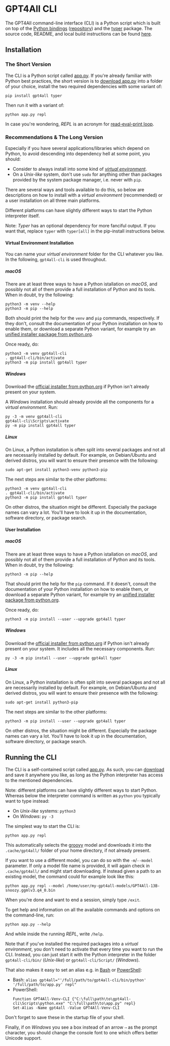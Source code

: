 # GPT4All CLI

The GPT4All command-line interface (CLI) is a Python script which is built on top of the
[Python bindings][docs-bindings-python] ([repository][repo-bindings-python]) and the [typer]
package. The source code, README, and local build instructions can be found
[here][repo-bindings-cli].

[docs-bindings-python]: gpt4all_python.html
[repo-bindings-python]: https://github.com/nomic-ai/gpt4all/tree/main/gpt4all-bindings/python
[repo-bindings-cli]: https://github.com/nomic-ai/gpt4all/tree/main/gpt4all-bindings/cli
[typer]: https://typer.tiangolo.com/

## Installation
### The Short Version

The CLI is a Python script called [app.py]. If you're already familiar with Python best practices,
the short version is to [download app.py][app.py-download] into a folder of your choice, install
the two required dependencies with some variant of:
```shell
pip install gpt4all typer
```

Then run it with a variant of:
```shell
python app.py repl
```
In case you're wondering, _REPL_ is an acronym for [read-eval-print loop][wiki-repl].

[app.py]: https://github.com/nomic-ai/gpt4all/blob/main/gpt4all-bindings/cli/app.py
[app.py-download]: https://raw.githubusercontent.com/nomic-ai/gpt4all/main/gpt4all-bindings/cli/app.py
[wiki-repl]: https://en.wikipedia.org/wiki/Read%E2%80%93eval%E2%80%93print_loop

### Recommendations & The Long Version

Especially if you have several applications/libraries which depend on Python, to avoid descending
into dependency hell at some point, you should:
- Consider to always install into some kind of [_virtual environment_][venv].
- On a _Unix-like_ system, don't use `sudo` for anything other than packages provided by the system
  package manager, i.e. never with `pip`.

[venv]: https://docs.python.org/3/library/venv.html

There are several ways and tools available to do this, so below are descriptions on how to install
with a _virtual environment_ (recommended) or a user installation on all three main platforms.

Different platforms can have slightly different ways to start the Python interpreter itself.

Note: _Typer_ has an optional dependency for more fanciful output. If you want that, replace `typer`
with `typer[all]` in the pip-install instructions below.

#### Virtual Environment Installation
You can name your _virtual environment_ folder for the CLI whatever you like. In the following,
`gpt4all-cli` is used throughout.

##### macOS

There are at least three ways to have a Python istallation on _macOS_, and possibly not all of them
provide a full installation of Python and its tools. When in doubt, try the following:
```shell
python3 -m venv --help
python3 -m pip --help
```
Both should print the help for the `venv` and `pip` commands, respectively. If they don't, consult
the documentation of your Python installation on how to enable them, or download a separate Python
variant, for example try an [unified installer package from python.org][python.org-downloads].

[python.org-downloads]: https://www.python.org/downloads/

Once ready, do:
```shell
python3 -m venv gpt4all-cli
. gpt4all-cli/bin/activate
python3 -m pip install gpt4all typer
```

##### Windows

Download the [official installer from python.org][python.org-downloads] if Python isn't already
present on your system.

A _Windows_ installation should already provide all the components for a _virtual environment_. Run:
```shell
py -3 -m venv gpt4all-cli
gpt4all-cli\Scripts\activate
py -m pip install gpt4all typer
```

##### Linux

On Linux, a Python installation is often split into several packages and not all are necessarily
installed by default. For example, on Debian/Ubuntu and derived distros, you will want to ensure
their presence with the following:
```shell
sudo apt-get install python3-venv python3-pip
```
The next steps are similar to the other platforms:
```shell
python3 -m venv gpt4all-cli
. gpt4all-cli/bin/activate
python3 -m pip install gpt4all typer
```
On other distros, the situation might be different. Especially the package names can vary a lot.
You'll have to look it up in the documentation, software directory, or package search.

#### User Installation
##### macOS

There are at least three ways to have a Python istallation on _macOS_, and possibly not all of them
provide a full installation of Python and its tools. When in doubt, try the following:
```shell
python3 -m pip --help
```
That should print the help for the `pip` command. If it doesn't, consult the documentation of your
Python installation on how to enable them, or download a separate Python variant, for example try an
[unified installer package from python.org][python.org-downloads].

Once ready, do:
```shell
python3 -m pip install --user --upgrade gpt4all typer
```

##### Windows

Download the [official installer from python.org][python.org-downloads] if Python isn't already
present on your system. It includes all the necessary components. Run:
```shell
py -3 -m pip install --user --upgrade gpt4all typer
```

##### Linux

On Linux, a Python installation is often split into several packages and not all are necessarily
installed by default. For example, on Debian/Ubuntu and derived distros, you will want to ensure
their presence with the following:
```shell
sudo apt-get install python3-pip
```
The next steps are similar to the other platforms:
```shell
python3 -m pip install --user --upgrade gpt4all typer
```
On other distros, the situation might be different. Especially the package names can vary a lot.
You'll have to look it up in the documentation, software directory, or package search.

## Running the CLI

The CLI is a self-contained script called [app.py]. As such, you can [download][app.py-download]
and save it anywhere you like, as long as the Python interpreter has access to the mentioned
dependencies.

Note: different platforms can have slightly different ways to start Python. Whereas below the
interpreter command is written as `python` you typically want to type instead:
- On _Unix-like_ systems: `python3`
- On _Windows_: `py -3`

The simplest way to start the CLI is:
```shell
python app.py repl
```
This automatically selects the [groovy] model and downloads it into the `.cache/gpt4all/` folder
of your home directory, if not already present.

[groovy]: https://github.com/nomic-ai/gpt4all/blob/2b6cc99a31a124f1f27f2dc6515b94b84d35b254/gpt4all-chat/metadata/models.json#L3-L8

If you want to use a different model, you can do so with the `-m`/`--model` parameter. If only a
model file name is provided, it will again check in `.cache/gpt4all/` and might start downloading.
If instead given a path to an existing model, the command could for example look like this:
```shell
python app.py repl --model /home/user/my-gpt4all-models/GPT4All-13B-snoozy.ggmlv3.q4_0.bin
```

When you're done and want to end a session, simply type `/exit`.

To get help and information on all the available commands and options on the command-line, run:
```shell
python app.py --help
```
And while inside the running _REPL_, write `/help`.

Note that if you've installed the required packages into a _virtual environment_, you don't need
to activate that every time you want to run the CLI. Instead, you can just start it with the Python
interpreter in the folder `gpt4all-cli/bin/` (_Unix-like_) or `gpt4all-cli/Script/` (_Windows_).

That also makes it easy to set an alias e.g. in [Bash][bash-aliases] or [PowerShell][posh-aliases]:
- Bash: `alias gpt4all="'/full/path/to/gpt4all-cli/bin/python' '/full/path/to/app.py' repl"`
- PowerShell:
  ```posh
  Function GPT4All-Venv-CLI {"C:\full\path\to\gpt4all-cli\Scripts\python.exe" "C:\full\path\to\app.py" repl}
  Set-Alias -Name gpt4all -Value GPT4All-Venv-CLI
  ```

Don't forget to save these in the startup file of your shell.

[bash-aliases]: https://www.gnu.org/software/bash/manual/html_node/Aliases.html
[posh-aliases]: https://learn.microsoft.com/en-us/powershell/module/microsoft.powershell.utility/set-alias

Finally, if on _Windows_ you see a box instead of an arrow `⇢` as the prompt character, you should
change the console font to one which offers better Unicode support.
